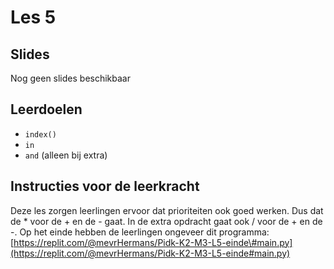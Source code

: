 # Les 5

## Slides

Nog geen slides beschikbaar

## Leerdoelen

* `index()`
* `in`
* `and` (alleen bij extra)



## Instructies voor de leerkracht

Deze les zorgen leerlingen ervoor dat prioriteiten ook goed werken. Dus dat de * voor de + en de - gaat. In de extra opdracht gaat ook / voor de + en de -. Op het einde hebben de leerlingen ongeveer dit programma: [https://replit.com/@mevrHermans/Pidk-K2-M3-L5-einde\#main.py](https://replit.com/@mevrHermans/Pidk-K2-M3-L5-einde#main.py)


